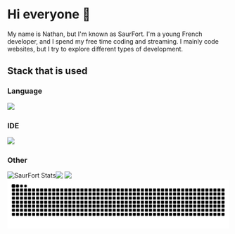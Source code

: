 # Hi everyone 👋
My name is Nathan, but I'm known as SaurFort. I'm a young French developer, and I spend my free time coding and streaming.
I mainly code websites, but I try to explore different types of development.

## Stack that is used

### Language
<img src="https://skillicons.dev/icons?i=html,css,js,php,java,svelte,mysql,md,py" />

### IDE
<img src="https://skillicons.dev/icons?i=vscode,idea" />

### Other
<img src="https://skillicons.dev/icons?i=discord,godot" />

<img align="left" alt="SaurFort Stats" src="https://github-readme-stats.vercel.app/api?username=SaurFort&show_icons=true&count_private=true&title_color=ecfffd&text_color=0a8cf2&icon_color=bf3aff&border_color=161b22&bg_color=0d1117#gh-dark-mode-only" />
<img src="https://github-readme-stats.vercel.app/api/top-langs/?username=SaurFort&count_private=true&title_color=ecfffd&text_color=0a8cf2&icon_color=bf3aff&border_color=161b22&bg_color=0d1117&langs_count=10" />
<picture>
  <img src="https://raw.githubusercontent.com/SaurFort/SaurFort/refs/heads/output/github-contribution-grid-snake-dark.svg">
</picture>
